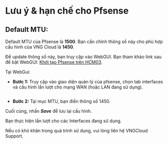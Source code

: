 # Lưu ý & hạn chế cho Pfsense

## Default MTU: <a href="#luuy-and-hanchechopfsense-defaultmtu" id="luuy-and-hanchechopfsense-defaultmtu"></a>

Default MTU của Pfsense là **1500**. Bạn cần chỉnh thông số này cho phù hợp cấu hình của VNG Cloud là **1450**.

Để update thông số này, bạn truy cập vào WebGUI. Bạn tham khảo link sau để bật WebGUI: [Khởi tạo Pfsense trên HCM03](../../vmarketplace-giao-dien-cu/network-software-installation/pfsense-tren-hcm03/khoi-tao-pfsense-tren-hcm03.md).

Tại WebGui:

* **Bước 1:** Truy cập vào giao diện quản lý của pfsense, chọn tab interfaces và cấu hình lần lượt cho mạng WAN (hoặc LAN đang sử dụng).



<figure><img src="https://docs.vngcloud.vn/download/attachments/59807039/image2023-7-28_15-29-10.png?version=1&#x26;modificationDate=1690532951000&#x26;api=v2" alt=""><figcaption></figcaption></figure>

* **Bước 2:** Tại mục MTU, bạn điền thông số 1450.



Cuối cùng, nhấn _**Save**_ để lưu lại cấu hình.

Bạn thực hiện lần lượt cho các Interfaces đang sử dụng.

Nếu có khó khăn trong quá trình sử dụng, vui lòng liên hệ VNGCloud Support.
